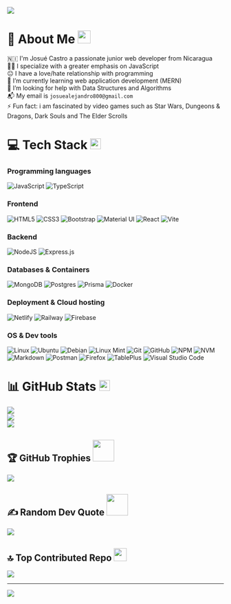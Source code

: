 ![](https://github.com/halfrost/halfrost/blob/master/icons/header_.png)

# 💫 About Me <img src="https://media.giphy.com/media/WUlplcMpOCEmTGBtBW/giphy.gif" width="30">
🇳🇮 I'm Josué Castro a passionate junior web developer from Nicaragua<br>👨‍💻  I specialize with a greater emphasis on JavaScript<br>😐 I have a love/hate relationship with programming<br>🌱 I’m currently learning web application development (MERN)<br>🤔 I’m looking for help with Data Structures and Algorithms <br>📬 My email is `josuealejandro800@gmail.com`<br>⚡ Fun fact: i am fascinated by video games such as Star Wars, Dungeons & Dragons, Dark Souls and The Elder Scrolls 

# 💻 Tech Stack <img src="https://media2.giphy.com/media/QssGEmpkyEOhBCb7e1/giphy.gif?cid=ecf05e47a0n3gi1bfqntqmob8g9aid1oyj2wr3ds3mg700bl&rid=giphy.gif" width ="25">
### Programming languages
![JavaScript](https://img.shields.io/badge/javascript-%23323330.svg?style=for-the-badge&logo=javascript&logoColor=%23F7DF1E) ![TypeScript](https://img.shields.io/badge/typescript-%23007ACC.svg?style=for-the-badge&logo=typescript&logoColor=white)

### Frontend
![HTML5](https://img.shields.io/badge/html5-%23E34F26.svg?style=for-the-badge&logo=html5&logoColor=white) ![CSS3](https://img.shields.io/badge/css3-%231572B6.svg?style=for-the-badge&logo=css3&logoColor=white) ![Bootstrap](https://img.shields.io/badge/bootstrap-%238511FA.svg?style=for-the-badge&logo=bootstrap&logoColor=white) ![Material UI](https://img.shields.io/badge/Material%20UI-007FFF?style=for-the-badge&logo=mui&logoColor=white) ![React](https://img.shields.io/badge/react-%2320232a.svg?style=for-the-badge&logo=react&logoColor=%2361DAFB) ![Vite](https://img.shields.io/badge/vite-%23646CFF.svg?style=for-the-badge&logo=vite&logoColor=white)

### Backend
![NodeJS](https://img.shields.io/badge/node.js-6DA55F?style=for-the-badge&logo=node.js&logoColor=white) ![Express.js](https://img.shields.io/badge/express.js-%23404d59.svg?style=for-the-badge&logo=express&logoColor=%2361DAFB) 

### Databases & Containers 
![MongoDB](https://img.shields.io/badge/MongoDB-%234ea94b.svg?style=for-the-badge&logo=mongodb&logoColor=white) ![Postgres](https://img.shields.io/badge/postgres-%23316192.svg?style=for-the-badge&logo=postgresql&logoColor=white) ![Prisma](https://img.shields.io/badge/Prisma-3982CE?style=for-the-badge&logo=Prisma&logoColor=white) ![Docker](https://img.shields.io/badge/docker-%230db7ed.svg?style=for-the-badge&logo=docker&logoColor=white) 

### Deployment & Cloud hosting
![Netlify](https://img.shields.io/badge/netlify-%23000000.svg?style=for-the-badge&logo=netlify&logoColor=#00C7B7) ![Railway](https://img.shields.io/badge/Railway-131415?style=for-the-badge&logo=railway&logoColor=white) ![Firebase](https://img.shields.io/badge/firebase-a08021?style=for-the-badge&logo=firebase&logoColor=ffcd34)

### OS & Dev tools
![Linux](https://img.shields.io/badge/Linux-FCC624?style=for-the-badge&logo=linux&logoColor=black) ![Ubuntu](https://img.shields.io/badge/Ubuntu-E95420?style=for-the-badge&logo=Ubuntu&logoColor=white) ![Debian](https://img.shields.io/badge/debian-red?style=for-the-badge&logo=debian&logoColor=orange&color=darkred) ![Linux Mint](https://img.shields.io/badge/Linux%20Mint-%2386BE43?style=for-the-badge&logo=linuxmint&logoColor=black) ![Git](https://img.shields.io/badge/git-%23F05033.svg?style=for-the-badge&logo=git&logoColor=white) ![GitHub](https://img.shields.io/badge/github-%23121011.svg?style=for-the-badge&logo=github&logoColor=white) ![NPM](https://img.shields.io/badge/NPM-%23CB3837.svg?style=for-the-badge&logo=npm&logoColor=white) ![NVM](https://img.shields.io/badge/NVM-%231E8E3E?style=for-the-badge&logo=nvm&logoColor=white) ![Markdown](https://img.shields.io/badge/markdown-%23000000.svg?style=for-the-badge&logo=markdown&logoColor=white) ![Postman](https://img.shields.io/badge/Postman-FF6C37?style=for-the-badge&logo=postman&logoColor=white) ![Firefox](https://img.shields.io/badge/Firefox-%23FF7139?style=for-the-badge&logo=firefox&logoColor=black) ![TablePlus](https://img.shields.io/badge/TablePlus-%23FF9E0F?style=for-the-badge) ![Visual Studio Code](https://img.shields.io/badge/Visual%20Studio%20Code-0078d7.svg?style=for-the-badge&logo=visual-studio-code&logoColor=white) 

# 📊 GitHub Stats <img src="https://media.giphy.com/media/TEnXkcsHrP4YedChhA/giphy.gif" width ="25">
![](https://github-readme-stats.vercel.app/api?username=Aleejandro26&theme=algolia&hide_border=false&include_all_commits=true&count_private=true)<br/>
![](https://github-readme-streak-stats.herokuapp.com/?user=Aleejandro26&theme=algolia&hide_border=false)<br/>
![](https://github-readme-stats.vercel.app/api/top-langs/?username=Aleejandro26&theme=algolia&hide_border=false&include_all_commits=true&count_private=true&layout=compact)

## 🏆 GitHub Trophies <img src="https://media.giphy.com/media/VgCDAzcKvsR6OM0uWg/giphy.gif" width="50" />
![](https://github-profile-trophy.vercel.app/?username=Aleejandro26&theme=monokai&no-frame=false&no-bg=false&margin-w=4)

## ✍️ Random Dev Quote <img src="https://media.giphy.com/media/7j2hfyeVcDtf2/giphy.gif" width="50" />
![](https://quotes-github-readme.vercel.app/api?type=horizontal&theme=gruvbox)

## 🔝 Top Contributed Repo <img src="https://media.giphy.com/media/iY8CRBdQXODJSCERIr/giphy.gif" width="30px">
![](https://github-contributor-stats.vercel.app/api?username=Aleejandro26&limit=5&theme=monokai&combine_all_yearly_contributions=true)

---
[![](https://visitcount.itsvg.in/api?id=Aleejandro26&icon=1&color=3)](https://visitcount.itsvg.in)

<!-- Proudly created with GPRM ( https://gprm.itsvg.in ) -->
